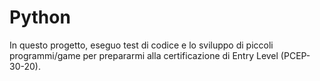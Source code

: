 # Python

In questo progetto, eseguo test di codice e lo sviluppo di piccoli programmi/game per prepararmi alla certificazione di Entry Level (PCEP-30-20).
